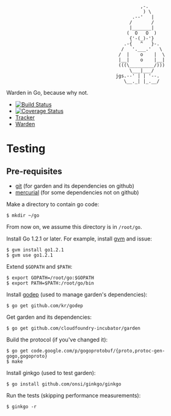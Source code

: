 ```
                                                 ,-.
                                                  ) \
                                              .--'   |
                                             /       /
                                             |_______|
                                            (  O   O  )
                                             {'-(_)-'}
                                           .-{   ^   }-.
                                          /   '.___.'   \
                                         /  |    o    |  \
                                         |__|    o    |__|
                                         (((\_________/)))
                                             \___|___/
                                        jgs.--' | | '--.
                                           \__._| |_.__/
```

Warden in Go, because why not.

* [![Build Status](https://travis-ci.org/cloudfoundry-incubator/garden.png?branch=master)](https://travis-ci.org/cloudfoundry-incubator/garden)
* [![Coverage Status](https://coveralls.io/repos/cloudfoundry-incubator/garden/badge.png?branch=HEAD)](https://coveralls.io/r/cloudfoundry-incubator/garden?branch=HEAD)
* [Tracker](https://www.pivotaltracker.com/s/projects/962374)
* [Warden](https://github.com/cloudfoundry/warden)

# Testing

## Pre-requisites

* [git](http://git-scm.com/) (for garden and its dependencies on github)
* [mercurial](http://mercurial.selenic.com/) (for some dependencies not on github)

Make a directory to contain go code:
```
$ mkdir ~/go
```

From now on, we assume this directory is in `/root/go`.

Install Go 1.2.1 or later. For example, install [gvm](https://github.com/moovweb/gvm) and issue:
```
$ gvm install go1.2.1
$ gvm use go1.2.1
```

Extend `$GOPATH` and `$PATH`:
```
$ export GOPATH=/root/go:$GOPATH
$ export PATH=$PATH:/root/go/bin
```

Install [godep](https://github.com/kr/godep) (used to manage garden's dependencies):
```
$ go get github.com/kr/godep
```

Get garden and its dependencies:
```
$ go get github.com/cloudfoundry-incubator/garden
```

Build the protocol (if you've changed it):
```
$ go get code.google.com/p/gogoprotobuf/{proto,protoc-gen-gogo,gogoproto}
$ make
```

Install ginkgo (used to test garden):
```
$ go install github.com/onsi/ginkgo/ginkgo
```

Run the tests (skipping performance measurements):
```
$ ginkgo -r
```
